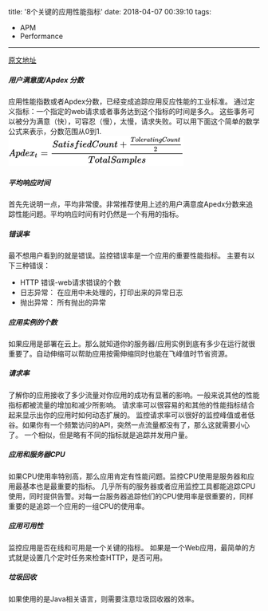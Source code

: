 title: '8个关键的应用性能指标'
date: 2018-04-07 00:39:10
tags:
  - APM
  - Performance
---

[原文地址](https://stackify.com/application-performance-metrics/)  
##### 用户满意度/Apdex 分数
应用性能指数或者Apdex分数，已经变成追踪应用反应性能的工业标准。
通过定义指标：一个指定的web请求或者事务达到这个指标的时间是多久。
这些事务可以被分为满意（快），可容忍（慢），太慢，请求失败。可以用下面这个简单的数学公式来表示，分数范围从0到1.
![apdex score](https://raw.githubusercontent.com/mashuai/hexo-blog/master/images/img_58a9f75d0a12a.png)
##### 平均响应时间
首先先说明一点，平均非常傻。非常推荐使用上述的用户满意度Apedx分数来追踪性能问题。平均响应时间有时仍然是一个有用的指标。
##### 错误率
最不想用户看到的就是错误。监控错误率是一个应用的重要性能指标。
主要有以下三种错误：
  - HTTP 错误-web请求错误的个数
  - 日志异常： 在应用中未处理的，打印出来的异常日志
  - 抛出异常： 所有抛出的异常
##### 应用实例的个数
如果应用是部署在云上。那么就知道你的服务器/应用实例到底有多少在运行就很重要了。自动伸缩可以帮助应用按需伸缩同时也能在飞峰值时节省资源。
##### 请求率
了解你的应用接收了多少流量对你应用的成功有显著的影响。一般来说其他的性能指标都被流量的增加和减少所影响。
请求率可以很容易的和其他的性能指标结合起来显示出你的应用时如何动态扩展的。
监控请求率可以很好的监控峰值或者低谷。如果你有一个频繁访问的API，突然一点流量都没有了，那么这就需要小心了。
一个相似，但是略有不同的指标就是追踪并发用户量。
##### 应用和服务器CPU
如果CPU使用率特别高，那么应用肯定有性能问题。监控CPU使用是服务器和应用最基本也是最重要的指标。
几乎所有的服务器或者应用监控工具都能追踪CPU使用，同时提供告警。对每一台服务器追踪他们的CPU使用率是很重要的，同样重要的是追踪一个应用的一组CPU的使用率。
##### 应用可用性
监控应用是否在线和可用是一个关键的指标。
如果是一个Web应用，最简单的方式就是设置几个定时任务来检查HTTP，是否可用。
##### 垃圾回收
如果使用的是Java相关语言，则需要注意垃圾回收器的效率。



